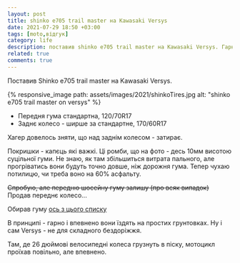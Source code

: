 ```yaml
---
layout: post
title: shinko e705 trail master на Kawasaki Versys
date: 2021-07-29 18:50 +03:00
tags: [moto,відгук]
category: life
description: поставив shinko e705 trail master на Kawasaki Versys. Гарна гума для простих грунтовок але заважка трохи
related: true
comments: true
---
```


Поставив Shinko e705 trail master на Kawasaki Versys. 

{% responsive_image path: assets/images/2021/shinkoTires.jpg alt: "shinko e705 trail master on versys" %}

* Передня гума стандартна, 120/70R17
* Заднє колесо - ширше за стандартне, 170/60R17

Хагер довелось зняти, що над заднім колесом - затирає.

Покришки - капєць які важкі. 
Ці ромби, що на фото - десь 10мм висотою суцільної гуми.
Не знаю, як там збільшиться витрата пального, але прогріватись вони будуть точно довше, ніж дорожня гума. 
Тепер чухаю потилицю, чи треба воно на 60% асфальту. 

~~Спробую, але передню шосейну гуму залишу (про всяк випадок)~~ Продав переднє колесо...

Обирав гуму 
[ось з цього списку](https://motoadventurer.com/2017/06/04/tried-and-true-dual-sport-tires-shoe-shopping-with-rosie-the-scrambler/)

В принципі - гарно і впевнено вони їздять на простих грунтовках.
Ну і сам Versys - не для складного бездоріжжя.

Там, де 26 дюймові велосипедні колеса грузнуть в піску, мотоцикл проїхав повільно, але впевнено.
